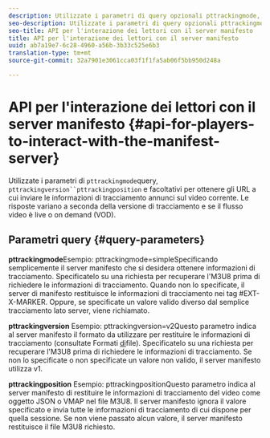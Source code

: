 ```yaml
---
description: Utilizzate i parametri di query opzionali pttrackingmode, pttrackingversion e pttrackingposition per ottenere gli URL a cui inviare le informazioni di tracciamento annunci sul video corrente. Le risposte variano a seconda della versione di tracciamento e se il flusso video è live o on demand (VOD).
seo-description: Utilizzate i parametri di query opzionali pttrackingmode, pttrackingversion e pttrackingposition per ottenere gli URL a cui inviare le informazioni di tracciamento annunci sul video corrente. Le risposte variano a seconda della versione di tracciamento e se il flusso video è live o on demand (VOD).
seo-title: API per l'interazione dei lettori con il server manifesto
title: API per l'interazione dei lettori con il server manifesto
uuid: ab7a19e7-6c28-4960-a56b-3b33c525e6b3
translation-type: tm+mt
source-git-commit: 32a7901e3061cca03f1f1fa5ab06f5bb950d248a

---
```



# API per l&#39;interazione dei lettori con il server manifesto {#api-for-players-to-interact-with-the-manifest-server}

Utilizzate i parametri di `pttrackingmode`query, `pttrackingversion``pttrackingposition` e facoltativi per ottenere gli URL a cui inviare le informazioni di tracciamento annunci sul video corrente. Le risposte variano a seconda della versione di tracciamento e se il flusso video è live o on demand (VOD).

## Parametri query {#query-parameters}

**pttrackingmode**Esempio: pttrackingmode=simpleSpecificando semplicemente il server manifesto che si desidera ottenere informazioni di tracciamento.
Specificatelo su una richiesta per recuperare l&#39;M3U8 prima di richiedere le informazioni di tracciamento. Quando non lo specificate, il server di manifesto restituisce le informazioni di tracciamento nei tag #EXT-X-MARKER.
Oppure, se specificate un valore valido diverso dal semplice tracciamento lato server, viene richiamato.

**pttrackingversion** Esempio: pttrackingversion=v2Questo parametro indica al server manifesto il formato da utilizzare per restituire le informazioni di tracciamento (consultate Formati [di](../../msapi-topics/ms-list-file-formats/ms-api-file-formats.md)file).
Specificatelo su una richiesta per recuperare l&#39;M3U8 prima di richiedere le informazioni di tracciamento. Se non lo specificate o non specificate un valore non valido, il server manifesto utilizza v1.

**pttrackingposition** Esempio: pttrackingpositionQuesto parametro indica al server manifesto di restituire le informazioni di tracciamento del video come oggetto JSON o VMAP nel file M3U8. Il server manifesto ignora il valore specificato e invia tutte le informazioni di tracciamento di cui dispone per quella sessione. Se non viene passato alcun valore, il server manifesto restituisce il file M3U8 richiesto.
